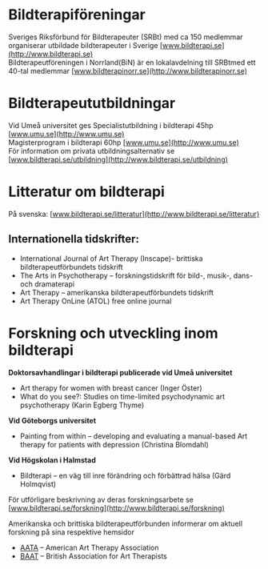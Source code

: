# Bildterapiföreningar
Sveriges Riksförbund för Bildterapeuter (SRBt) med ca 150 medlemmar organiserar utbildade bildterapeuter i Sverige [www.bildterapi.se](http://www.bildterapi.se)  
Bildterapeutföreningen i Norrland(BiN) är en lokalavdelning till SRBtmed ett 40-tal medlemmar [www.bildterapinorr.se](http://www.bildterapinorr.se)

# Bildterapeututbildningar
Vid Umeå universitet ges Specialistutbildning i bildterapi 45hp [www.umu.se](http://www.umu.se)  
Magisterprogram i bildterapi 60hp [www.umu.se](http://www.umu.se)  
För information om privata utbildningsalternativ se [www.bildterapi.se/utbildning](http://www.bildterapi.se/utbildning)

# Litteratur om bildterapi
På svenska: [www.bildterapi.se/litteratur](http://www.bildterapi.se/litteratur)

## Internationella tidskrifter:
* International Journal of Art Therapy (Inscape)- brittiska bildterapeutförbundets tidskrift
* The Arts in Psychotherapy – forskningstidskrift för bild-, musik-, dans- och dramaterapi
* Art Therapy – amerikanska bildterapeutförbundets tidskrift
* Art Therapy OnLine (ATOL) free online journal

# Forskning och utveckling inom bildterapi
**Doktorsavhandlingar i bildterapi publicerade vid Umeå universitet**
* Art therapy for women with breast cancer (Inger Öster)
* What do you see?: Studies on time-limited psychodynamic art psychotherapy (Karin Egberg Thyme)

**Vid Göteborgs universitet** 
* Painting from within – developing and evaluating a manual-based Art therapy for patients with depression (Christina Blomdahl)

**Vid Högskolan i Halmstad**
* Bildterapi – en väg till inre förändring och förbättrad hälsa (Gärd Holmqvist)

För utförligare beskrivning av deras forskningsarbete se [www.bildterapi.se/forskning](http://www.bildterapi.se/forskning)  

Amerikanska och brittiska bildterapeutförbunden informerar om aktuell forskning på sina respektive hemsidor
* [AATA](http://www.arttherapy.org/) – American Art Therapy Association
* [BAAT](http://www.baat.org/) – British Association for Art Therapists
